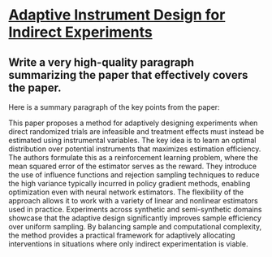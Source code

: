 # [Adaptive Instrument Design for Indirect Experiments](https://arxiv.org/abs/2312.02438)

## Write a very high-quality paragraph summarizing the paper that effectively covers the paper.

 Here is a summary paragraph of the key points from the paper:

This paper proposes a method for adaptively designing experiments when direct randomized trials are infeasible and treatment effects must instead be estimated using instrumental variables. The key idea is to learn an optimal distribution over potential instruments that maximizes estimation efficiency. The authors formulate this as a reinforcement learning problem, where the mean squared error of the estimator serves as the reward. They introduce the use of influence functions and rejection sampling techniques to reduce the high variance typically incurred in policy gradient methods, enabling optimization even with neural network estimators. The flexibility of the approach allows it to work with a variety of linear and nonlinear estimators used in practice. Experiments across synthetic and semi-synthetic domains showcase that the adaptive design significantly improves sample efficiency over uniform sampling. By balancing sample and computational complexity, the method provides a practical framework for adaptively allocating interventions in situations where only indirect experimentation is viable.
